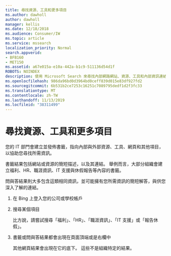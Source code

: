 ```yaml
---
title: 尋找資源、工具和更多項目
ms.author: dawholl
author: dawholl
manager: kellis
ms.date: 12/18/2018
ms.audience: Consumer/IW
ms.topic: article
ms.service: mssearch
localization_priority: Normal
search.appverid:
- BFB160
- MET150
ms.assetid: a67e015a-e10a-442a-b1c9-511136d54d1f
ROBOTS: NOINDEX
description: 使用 Microsoft Search 來尋找內部網路網站、資源、工具和內部資訊連結
ms.openlocfilehash: 986da96bd0d3964bd0ceff839d015e83df927fd2
ms.sourcegitcommit: 6b531b2ce7253c16251c7089795dedf1d2f3fc33
ms.translationtype: MT
ms.contentlocale: zh-TW
ms.lasthandoff: 11/13/2019
ms.locfileid: "38311499"
---
```

# <a name="find-resources-tools-and-more"></a>尋找資源、工具和更多項目

您的 IT 部門會建立並發佈書籤，指向內部與外部資源、工具、網頁和其他項目，以協助您尋找所需資訊。
  
書籤結果包括網站或資源的簡短描述，以及其連結。 舉例而言，大部分組織會建立福利、HR、職涯資訊、IT 支援與休假報告等內容的書籤。
  
問與答結果則大多包含這類相同資訊，並可能擁有您所需資訊的簡短解答，與供您深入了解的連結。
  
1. 在 Bing 上登入您的公司或學校帳戶 
    
2. 搜尋某個項目
    
    比方說，請嘗試搜尋「福利」、「HR」、「職涯資訊」、「IT 支援」或「報告休假」。
    
3. 書籤或問與答結果都會出現在頁面頂端或是右欄中
    
    其他網頁結果會出現在它的底下。 這些不是組織特定的結果。

  

